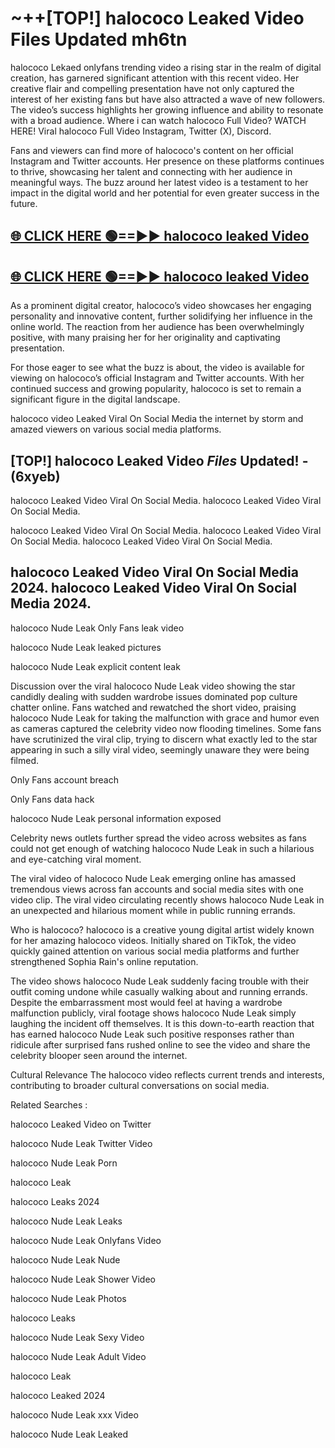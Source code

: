 # ~++[TOP!] halococo Leaked Video Files Updated mh6tn

 halococo Lekaed onlyfans trending video a rising star in the realm of digital creation, has garnered significant attention with this recent video. Her creative flair and compelling presentation have not only captured the interest of her existing fans but have also attracted a wave of new followers. The video’s success highlights her growing influence and ability to resonate with a broad audience.
Where i can watch  halococo Full Video? WATCH HERE! Viral  halococo Full Video Instagram, Twitter (X), Discord.


Fans and viewers can find more of  halococo's content on her official Instagram and Twitter accounts. Her presence on these platforms continues to thrive, showcasing her talent and connecting with her audience in meaningful ways. The buzz around her latest video is a testament to her impact in the digital world and her potential for even greater success in the future.


## [🌐 CLICK HERE 🟢==►►  halococo leaked Video ](https://onlyclips.site?title=halococo&ref=git)

## [🌐 CLICK HERE 🟢==►►  halococo leaked Video ](https://onlyclips.site?title=halococo&ref=git)


As a prominent digital creator,  halococo’s video showcases her engaging personality and innovative content, further solidifying her influence in the online world. The reaction from her audience has been overwhelmingly positive, with many praising her for her originality and captivating presentation.

For those eager to see what the buzz is about, the video is available for viewing on  halococo’s official Instagram and Twitter accounts. With her continued success and growing popularity,  halococo is set to remain a significant figure in the digital landscape.


  halococo video Leaked Viral On Social Media the internet by storm and amazed viewers on various social media platforms.


## [TOP!]  halococo Leaked Video *Files* Updated! - (6xyeb) 

 halococo Leaked Video Viral On Social Media. halococo Leaked Video Viral On Social Media.

 halococo Leaked Video Viral On Social Media. halococo Leaked Video Viral On Social Media. halococo Leaked Video Viral On Social Media.


##  halococo Leaked Video Viral On Social Media 2024. halococo Leaked Video Viral On Social Media 2024.
 halococo Nude Leak Only Fans leak video

 halococo Nude Leak leaked pictures

 halococo Nude Leak explicit content leak

Discussion over the viral  halococo Nude Leak video showing the star candidly dealing with sudden wardrobe issues dominated pop culture chatter online. Fans watched and rewatched the short video, praising  halococo Nude Leak for taking the malfunction with grace and humor even as cameras captured the celebrity video now flooding timelines. Some fans have scrutinized the viral clip, trying to discern what exactly led to the star appearing in such a silly viral video, seemingly unaware they were being filmed.


Only Fans account breach

Only Fans data hack

 halococo Nude Leak personal information exposed

Celebrity news outlets further spread the video across websites as fans could not get enough of watching  halococo Nude Leak in such a hilarious and eye-catching viral moment.


The viral video of  halococo Nude Leak emerging online has amassed tremendous views across fan accounts and social media sites with one video clip. The viral video circulating recently shows  halococo Nude Leak in an unexpected and hilarious moment while in public running errands.


Who is  halococo?  halococo is a creative young digital artist widely known for her amazing  halococo videos. Initially shared on TikTok, the video quickly gained attention on various social media platforms and further strengthened Sophia Rain's online reputation.

The video shows  halococo Nude Leak suddenly facing trouble with their outfit coming undone while casually walking about and running errands. Despite the embarrassment most would feel at having a wardrobe malfunction publicly, viral footage shows  halococo Nude Leak simply laughing the incident off themselves. It is this down-to-earth reaction that has earned  halococo Nude Leak such positive responses rather than ridicule after surprised fans rushed online to see the video and share the celebrity blooper seen around the internet.

Cultural Relevance The  halococo video reflects current trends and interests, contributing to broader cultural conversations on social media.

Related Searches :

 halococo Leaked Video on Twitter

 halococo Nude Leak Twitter Video

 halococo Nude Leak Porn

 halococo Leak 

 halococo Leaks 2024

 halococo Nude Leak Leaks

 halococo Nude Leak Onlyfans Video

 halococo Nude Leak Nude

 halococo Nude Leak Shower Video

 halococo Nude Leak Photos

 halococo Leaks

 halococo Nude Leak Sexy Video

 halococo Nude Leak Adult Video

 halococo Leak

 halococo Leaked 2024

 halococo Nude Leak xxx Video

 halococo Nude Leak Leaked